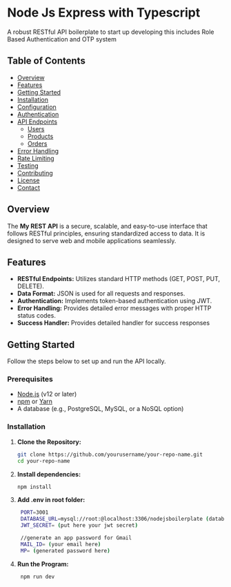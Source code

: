 # Node Js Express with Typescript

A robust RESTful API boilerplate to start up developing this includes Role Based Authentication and OTP system

## Table of Contents

- [Overview](#overview)
- [Features](#features)
- [Getting Started](#getting-started)
- [Installation](#installation)
- [Configuration](#configuration)
- [Authentication](#authentication)
- [API Endpoints](#api-endpoints)
  - [Users](#users)
  - [Products](#products)
  - [Orders](#orders)
- [Error Handling](#error-handling)
- [Rate Limiting](#rate-limiting)
- [Testing](#testing)
- [Contributing](#contributing)
- [License](#license)
- [Contact](#contact)

## Overview

The **My REST API** is a secure, scalable, and easy-to-use interface that follows RESTful principles, ensuring standardized access to data. It is designed to serve web and mobile applications seamlessly.

## Features

- **RESTful Endpoints:** Utilizes standard HTTP methods (GET, POST, PUT, DELETE).
- **Data Format:** JSON is used for all requests and responses.
- **Authentication:** Implements token-based authentication using JWT.
- **Error Handling:** Provides detailed error messages with proper HTTP status codes.
- **Success Handler:** Provides detailed handler for success responses

## Getting Started

Follow the steps below to set up and run the API locally.

### Prerequisites

- [Node.js](https://nodejs.org/) (v12 or later)
- [npm](https://www.npmjs.com/) or [Yarn](https://yarnpkg.com/)
- A database (e.g., PostgreSQL, MySQL, or a NoSQL option)

### Installation

1. **Clone the Repository:**

   ```bash
   git clone https://github.com/yourusername/your-repo-name.git
   cd your-repo-name
   ```

2. **Install dependencies:**

   ```bash
   npm install
   ```

3. **Add .env in root folder:**

   ```bash
    PORT=3001
    DATABASE_URL=mysql://root:@localhost:3306/nodejsboilerplate (database path)
    JWT_SECRET= (put here your jwt secret)

    //generate an app password for Gmail
    MAIL_ID= (your email here)
    MP= (generated password here)
   ```

4. **Run the Program:**

   ```bash
    npm run dev
   ```
